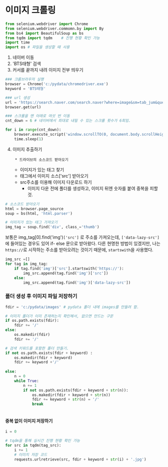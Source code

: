 # 이미지 크롤링

```python
from selenium.webdriver import Chrome
from selenium.webdriver.commomn.by import By
from bs4 import BeautifulSoup as bs
from tqdm import tqdm    # 진행 현황 확인 가능
import time
import os # 파일을 생성할 때 사용

```

1. 네이버 이동
2. 'BTS태형' 검색
3. 커서를 끝까지 내려 이미지 전부 띄우기

```python
### 크롬브라우저 실행
browser = Chrome('c:/pydata/chromedriver.exe')
keyword = 'BTS태형'

### url 생성
url = 'https://search.naver.com/search.naver?where=image&sm=tab_jum&query=' + keyword
browser.get(url)

### 스크롤을 맨 아래로 여섯 번 이동
cnt_down = 6 # 네이버에서 최대로 내릴 수 있는 스크롤 횟수가 6회임.

for i in range(cnt_down):
    browser.execute_script('window.scrollTO(0, document.body.scrollHeight)')
    time.sleep(1)
```

4. 이미지 추출하기

   		* 드라이브의 소스코드 받아오기

     * 이미지가 있는 태그 찾기
     * 태그에서 이미지 소스['src'] 받아오기
     * src주소를 이용해 이미지 다운로드 하기
       * 이미지 다운 전에 폴더를 생성하고, 이미지 뒤엔 숫자를 붙여 중복을 피할 것.

```python
# 소스코드 받아오기
html = browser.page_source
soup = bs(html, 'html.parser')

# 이미지가 있는 태그 가져오기
img_tag = soup.find('div', class_='thumb')
```

보통은 img_tag[0].find('img')`['src']` 로 주소를 가져오는데, `['data-lazy-src']` 에 들어있는 경우도 있어 if- else 문으로 받아왔다. 다른 현명한 방법이 있겠지만, 나는 `https://`로 시작하는 주소를 받아오려는 것이기 때문에,  `startswith`을 사용했다.

```python
img_src =[]
for tag in img_tag:
    if tag.find('img')['src'].startswith('https://'):
    	img_src.append(tag.find('img')['src'])	
    else:
        img_src.append(tag.find('img')['data-lazy-src'])
```

### 폴더 생성 후 이미지 파일 저장하기

```python
fdir = 'c:/pydata/images' # pydata 폴더 내에 images를 만들려 함.

# 이미지 폴더가 이미 존재하는지 확인해서, 없으면 만드는 구문
if os.path.exists(fdir):
    fdir += '/'
else:
    os.makedir(fdir)
    fdir += '/'

# 검색 키워드를 포함한 폴더 만들기.
if not os.path.exists(fdir + keyword) : 
    os.makedir(fdir + keyword)
    fdir += keyword +'/'
    
else:
    n = 0
    while True:
        n += 1
        if not os.path.exists(fdir + keyword + str(n)):
            os.makedir(fdir + keyword + str(n))
            fdir += keyword + str(n) = '/'
            break
        
```

#### 중복 없이 이미지 저장하기

```python
i = 0

# tqdm을 통해 실시간 진행 현황 확인 가능
for src in tqdm(tag_src):
    i += 1
    # 이미지 저장 코드 
    requests.urlretrieve(src, fdir + keyword + str(i) + '.jpg')
```


